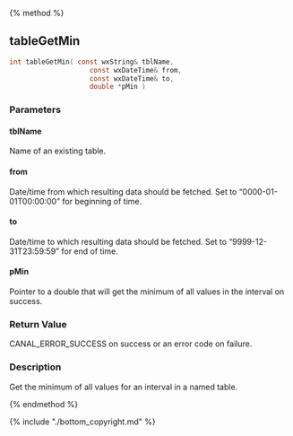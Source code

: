 
{% method %}
## tableGetMin

```c
int tableGetMin( const wxString& tblName, 
                    const wxDateTime& from, 
                    const wxDateTime& to,
                    double *pMin )
```

### Parameters

#### tblName
Name of an existing table.

#### from
Date/time from which resulting data should be fetched. Set to “0000-01-01T00:00:00” for beginning of time.

#### to
Date/time to which resulting data should be fetched. Set to “9999-12-31T23:59:59” for end of time.

#### pMin
Pointer to a double that will get the minimum of all values in the interval on success.

### Return Value
CANAL_ERROR_SUCCESS on success or an error code on failure. 

### Description
Get the minimum of all values for an interval in a named table. 

{% endmethod %}

{% include "./bottom_copyright.md" %}